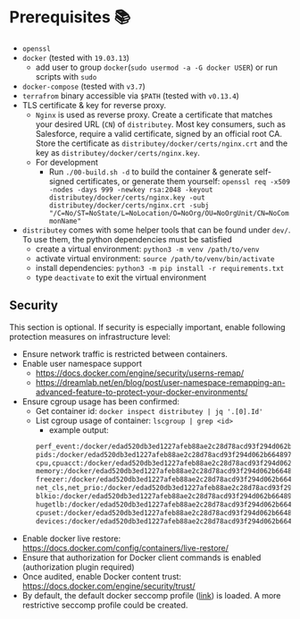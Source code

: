# Prerequisites 📚
- `openssl`
- `docker` (tested with `19.03.13`)
  - add user to group `docker`(`sudo usermod -a -G docker USER`) or run scripts with `sudo`
- `docker-compose` (tested with `v3.7`)
- `terrafrom` binary accessible via `$PATH` (tested with `v0.13.4`)
- TLS certificate & key for reverse proxy.
  - `Nginx` is used as reverse proxy. Create a certificate that matches your desired URL (`CN`) of `distributey`. Most key consumers, such as Salesforce, require a valid certificate, signed by an official root CA. Store the certificate as `distributey/docker/certs/nginx.crt` and the key as `distributey/docker/certs/nginx.key`.
  - For development
    - Run `./00-build.sh -d` to build the container & generate self-signed certificates, or generate them yourself: `openssl req -x509 -nodes -days 999 -newkey rsa:2048 -keyout distributey/docker/certs/nginx.key -out distributey/docker/certs/nginx.crt -subj "/C=No/ST=NoState/L=NoLocation/O=NoOrg/OU=NoOrgUnit/CN=NoCommonName"`
- `distributey` comes with some helper tools that can be found under `dev/`. To use them, the python dependencies must be satisfied
  - create a virtual environment: `python3 -m venv /path/to/venv`
  - activate virtual environment: `source /path/to/venv/bin/activate`
  - install dependencies: `python3 -m pip install -r requirements.txt`
  - type `deactivate` to exit the virtual environment

## Security

This section is optional. If security is especially important, enable following protection measures on infrastructure level:
- Ensure network traffic is restricted between containers.
- Enable user namespace support
  - https://docs.docker.com/engine/security/userns-remap/
  - https://dreamlab.net/en/blog/post/user-namespace-remapping-an-advanced-feature-to-protect-your-docker-environments/
- Ensure cgroup usage has been confirmed:
  - Get container id: `docker inspect distributey | jq '.[0].Id'`
  - List cgroup usage of container: `lscgroup | grep <id>`
    - example output:
    ```bash
    perf_event:/docker/edad520db3ed1227afeb88ae2c28d78acd93f294d062b6648976c18afe564d0b
    pids:/docker/edad520db3ed1227afeb88ae2c28d78acd93f294d062b6648976c18afe564d0b
    cpu,cpuacct:/docker/edad520db3ed1227afeb88ae2c28d78acd93f294d062b6648976c18afe564d0b
    memory:/docker/edad520db3ed1227afeb88ae2c28d78acd93f294d062b6648976c18afe564d0b
    freezer:/docker/edad520db3ed1227afeb88ae2c28d78acd93f294d062b6648976c18afe564d0b
    net_cls,net_prio:/docker/edad520db3ed1227afeb88ae2c28d78acd93f294d062b6648976c18afe564d0b
    blkio:/docker/edad520db3ed1227afeb88ae2c28d78acd93f294d062b6648976c18afe564d0b
    hugetlb:/docker/edad520db3ed1227afeb88ae2c28d78acd93f294d062b6648976c18afe564d0b
    cpuset:/docker/edad520db3ed1227afeb88ae2c28d78acd93f294d062b6648976c18afe564d0b
    devices:/docker/edad520db3ed1227afeb88ae2c28d78acd93f294d062b6648976c18afe564d0b
    ```
- Enable docker live restore: https://docs.docker.com/config/containers/live-restore/
- Ensure that authorization for Docker client commands is enabled (authorization plugin required)
- Once audited, enable Docker content trust: https://docs.docker.com/engine/security/trust/
- By default, the default docker seccomp profile ([link](https://github.com/moby/moby/blob/master/profiles/seccomp/default.json)) is loaded. A more restrictive seccomp profile could be created.
